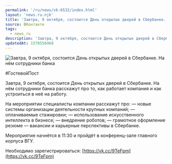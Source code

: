 ```yaml
---
permalink: '/ru/news/vk-6532/index.html'
layout: 'news.ru.njk'
title: 'Завтра, 9 октября, состоится День открытых дверей в Сбербанке.'
source: ВКонтакте
tags:
  - news_ru
description: 'Завтра, 9 октября, состоится День открытых дверей в Сбербанке.'
updatedAt: 1570550460
---
```

![Завтра, 9 октября, состоится День открытых дверей в Сбербанке. На нём сотрудники банка](https://sun9-24.userapi.com/impf/c850728/v850728914/1dc7f9/GzV5pUB4J2c.jpg?size=1280x720&quality=96&sign=06637c3af4560b36328d84e63ad48ff5&c_uniq_tag=5ieB8EPYHEzjnAwlL-oJng_Tln--5jcXB_p-4zQrRdg&type=album)

#ГостевойПост

Завтра, 9 октября, состоится День открытых дверей в Сбербанке. На нём сотрудники банка расскажут про то, как работает компания и как устроиться в неё на работу.

На мероприятии специалисты компании расскажут про:
— новые системы организации деятельности крупных компаний;
— оплачиваемые стажировки;
— использование искусственного интеллекта в бизнесе;
— внедрение роботов;
— грамотное оформление резюме
— вакансии и карьерные перспективы в Сбербанке.

Мероприятие начнётся в 11:30 и пройдёт в конференц-зале главного корпуса ВГУ.

Необходимо зарегистрироваться: [https://vk.cc/9TeFpm](https://vk.cc/9TeFpm)
